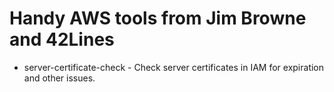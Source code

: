 Handy AWS tools from Jim Browne and 42Lines
===========================================

* server-certificate-check - Check server certificates in IAM for expiration and other issues.
